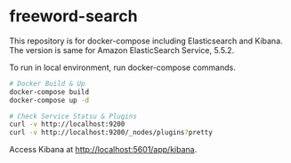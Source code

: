 # freeword-search

This repository is for docker-compose including Elasticsearch and Kibana. The version is same for Amazon ElasticSearch Service, 5.5.2.

To run in local environment, run docker-compose commands.

```sh
# Docker Build & Up
docker-compose build
docker-compose up -d

# Check Service Statsu & Plugins
curl -v http://localhost:9200
curl -v http://localhost:9200/_nodes/plugins?pretty
```

Access Kibana at [http://localhost:5601/app/kibana](http://localhost:5601/app/kibana).